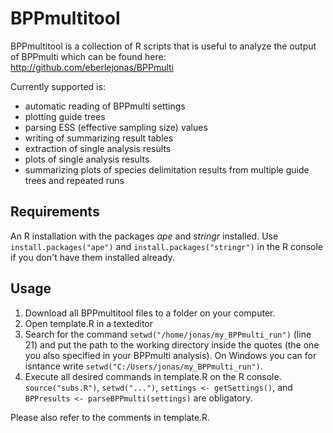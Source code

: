 # BPPmultitool
BPPmultitool is a collection of R scripts that is useful to analyze the output of BPPmulti which can be found here:
http://github.com/eberlejonas/BPPmulti

Currently supported is:
- automatic reading of BPPmulti settings
- plotting guide trees
- parsing ESS (effective sampling size) values
- writing of summarizing result tables
- extraction of single analysis results
- plots of single analysis results
- summarizing plots of species delimitation results from multiple guide trees and repeated runs

## Requirements
An R installation with the packages *ape* and *stringr* installed. Use `install.packages("ape")` and `install.packages("stringr")` in the R console if you don't have them installed already.

## Usage
1. Download all BPPmultitool files to a folder on your computer.
2. Open template.R in a texteditor
3. Search for the command `setwd("/home/jonas/my_BPPmulti_run")` (line 21) and put the path to the working directory inside the quotes (the one you also specified in your BPPmulti analysis). On Windows you can for isntance write `setwd("C:/Users/jonas/my_BPPmulti_run")`.
4. Execute all desired commands in template.R on the R console. `source("subs.R")`, `setwd("...")`, `settings <- getSettings()`, and `BPPresults <- parseBPPmulti(settings)` are obligatory.

Please also refer to the comments in template.R.
